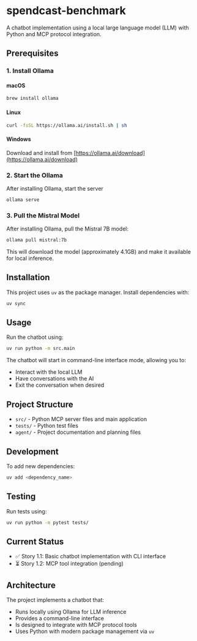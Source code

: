 # spendcast-benchmark

A chatbot implementation using a local large language model (LLM) with Python and MCP protocol integration.

## Prerequisites

### 1. Install Ollama

#### macOS
```bash
brew install ollama
```

#### Linux
```bash
curl -fsSL https://ollama.ai/install.sh | sh
```

#### Windows
Download and install from [https://ollama.ai/download](https://ollama.ai/download)

### 2. Start the Ollama

After installing Ollama, start the server

```bash
ollama serve
```

### 3. Pull the Mistral Model

After installing Ollama, pull the Mistral 7B model:

```bash
ollama pull mistral:7b
```

This will download the model (approximately 4.1GB) and make it available for local inference.

## Installation

This project uses `uv` as the package manager. Install dependencies with:

```bash
uv sync
```

## Usage

Run the chatbot using:

```bash
uv run python -m src.main
```

The chatbot will start in command-line interface mode, allowing you to:
- Interact with the local LLM
- Have conversations with the AI
- Exit the conversation when desired

## Project Structure

- `src/` - Python MCP server files and main application
- `tests/` - Python test files
- `agent/` - Project documentation and planning files

## Development

To add new dependencies:

```bash
uv add <dependency_name>
```

## Testing

Run tests using:

```bash
uv run python -m pytest tests/
```

## Current Status

- ✅ Story 1.1: Basic chatbot implementation with CLI interface
- ⏳ Story 1.2: MCP tool integration (pending)

## Architecture

The project implements a chatbot that:
- Runs locally using Ollama for LLM inference
- Provides a command-line interface
- Is designed to integrate with MCP protocol tools
- Uses Python with modern package management via `uv`

